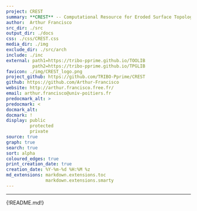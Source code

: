 ```yaml
---
project: CREST
summary: **CREST** -- Computational Resource for Eroded Surface Topology <br/> ![CREST_img](./media/CREST_small.jpg)
author:  Arthur Francisco
src_dir: ./src
output_dir: ./docs
css: ./css/CREST.css
media_dir: ./img
exclude_dir: ./src/arch
include: ./inc
external: path1=https://tribo-pprime.github.io/TOOLIB
          path2=https://tribo-pprime.github.io/TPGLIB
favicon: ./img/CREST_logo.png
project_github: https://github.com/TRIBO-Pprime/CREST
github: https://github.com/Arthur-Francisco
website: http://arthur.francisco.free.fr/
email: arthur.francisco@univ-poitiers.fr
predocmark_alt: >
predocmark: <
docmark_alt:
docmark: !
display: public
         protected
         private
source: true
graph: true
search: true
sort: alpha
coloured_edges: true
print_creation_date: true
creation_date: %Y-%m-%d %H:%M %z
md_extensions: markdown.extensions.toc
               markdown.extensions.smarty
---
```


-----------------
{!README.md!}

